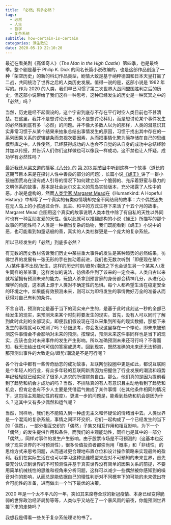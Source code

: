 ```yaml
---
title: 「必然」有多必然？
tags:
  - 必然
  - 人生
  - 哲学
  - 复杂系统
subtitle: how-certain-is-certain
categories: 浮生散记
date: 2020-05-19 22:10:20
---
```


最近在看美剧《高堡奇人》（*The Man in the High Castle*）第四季，也是最终季。整个剧是基于 Philip K. Dick 的同名长篇小说改编的，也是这部作品创造了一种「架空历史」的新的科幻作品类型，剧情大致是基于纳粹德国和日本天皇打赢了二战，共同统治了世界之后的人类历史发展。值得一说的是，这部小说是 1962 年写的。作为 2020 的人类，我们早已习惯了第二次世界大战同盟国胜利之后的历史，但这部小说带给了我们这样一种思考，这种已经发生的历史是一种冥冥之中的「必然」吗？

当然，历史是经不起假设的，这个宇宙到底存不存在平行时空人类目前也不甚清楚。在这里，我并不是想讨论历史，也不是想讨论科幻，而是想讨论某个事件发生的必然性到底有多「必然」的问题。并不像大多数人以为的那样，人类的潜意识其实非常习惯于从某个结果来抽象总结出事情发生的原因，习惯于找出其中存在的一系列因果关系的逻辑链条而忽视次要因素，从而把事情化繁为简存储在自己的思维模型库之中。人性使然，已经获得成功的人也会不自觉的从自身的成功中总结经验并加以传授，并告诉人们你们这样做也可以像我一样成功，这不禁也让人怀疑，成功学有必然性吗？

<!-- more -->

最近我还从[梁文道](https://zh.wikipedia.org/wiki/梁文道)的播客[《八分》](https://shop.vistopia.com.cn/detail?id=4z4Ew)的 [第 203 期节目](https://shop.vistopia.com.cn/article?article_id=vG_Cc)中听到这样一个故事（道长的这期节目本来是在探讨人性中善良的部分的问题），长篇小说[《蝇王》](https://zh.wikipedia.org/wiki/蝇王)讲了一群小孩被困荒岛在没有成人引导的情况下如何建立起一个脆弱的、充斥着野蛮与暴力的文明体系的故事，基本是社会达尔文主义的荒岛实验版本，充分揭露了人性中的恶。小说是虚构的，然而[人类学家 Margaret Mead](https://zh.wikipedia.org/wiki/瑪格麗特·米德)在《Humankind: A Hopeful History》中却写了一个真实的有类似情境却完全不同结局的故事：六个偶然迷失在无人岛上的小孩通过合作、民主、和平的方式生存下来活了十五个月的故事。Margaret Mead 企图用这个真实的故事说明人类本性中除了有自私的天性以外同时也有一种互助友爱的天性。但以此就可以推翻虚构的小说《蝇王》所描写的那个故事的可能性吗？人类是一种相当复杂的动物，我们既能看到《蝇王》小说中的恶，也可能看到如童话般的善，真实的人类社群更是一个庞大的复杂系统。

所以已经发生的「必然」到底多必然？

有无数的历史教材告诉我们历史中某些重大事件的发生是某种趋势的必然结果，彷佛世界的发展有一张无形的手在推动着前进，我们也无数次听到「即便现在某个人/某件事不出现/发生，这样的历史时刻/趋势/潮流之下也会诞生另一个某某人/发生同样的某某事」这样类似的说法，彷佛条件到了该来的一定会来。人类自古以来就希望拥有预测未来的能力，玩狼人杀拿到预言家的身份都会精神几分，从进化心理学的角度，这本质上源于人类对不确定性的恐惧。每个人都希望生活在稳定安全的环境之中，如果能有效预测未来，则可以为即将发生的事情做好万全的准备从而获得对自己有利的条件。

不言自明，预测肯定是基于当下的现实来产生的，是基于此时此刻这一秒的全部已经发生的现实，来预测未来某个时刻将要发生的现实。首先，没有人可以同时了解到此时此刻的全部现实，即便我们假设现在可以采集到所有的现实数据，那接下来发生的事情就可以预测了吗？仔细思考，你会发现这里存在一个悖论，即未来被预测这件事情会不会影响对未来的预测。按理说，预测未来这件事同样也是当下的现实，应该也会对未来事件的发生产生影响。所以准确预测未来还可行吗？不得而知，我无法给出任何可信的答案或思考。回到现实，既然准确的未来还无法预测，那预测出事件的大致走向/趋势/潮流是不是可行呢？

各个行业中都有一些传奇励志的成功故事，互联网创投圈中更是如此，都说互联网是个年轻人的行业，有众多年轻的互联网新贵因为把握住了行业发展的潮流和趋势年纪轻轻就已经实现了很多人追求的所谓财务自由。那么，他们真的是因为提前看到了趋势和机会才成功的吗？当然，不排除真的有人有意识且主动地看到了趋势和机会，但肯定也有不少人主要是凭借运气做成了某件事情（在其他条件相同的情况下，这包括主观能动性的程度）。更进一步的问题是，能看到趋势和机会是因为什么？这其中又有多少偶然和运气呢？

当然，同样地，我们也不能陷入到一种虚无主义和怀疑论的情绪当中去。人类世界是一个混沌的复杂系统，事情之间环环交织，它们一起构成了一个已经发生的当下的「偶然」，一部分相互交织的「偶然」子集又相互作用和相互影响，为下一个「偶然」的发生提供作用和条件，而我们的主观能动性，同样也是其中的一部分「偶然」，同样对事件的发生产生影响。由于股票市场是不可预测的（这基本也反映了现实世界的不可预测性），很多价值投资者都崇尚用「概率」和「非线性」的思维方式来思考问题，从而通过更合理地布置仓位和设计操作策略来实现最终的盈利。我们在实际生活在也可以学习这种思维模型来应对不可预知的未来世界，首先要充分认识到世界的不可预测性并基于真实世界没有简单的因果关系的前提，不要用简单机械线性的思维和视角来分析问题，这样可以减少一些偶然被你感知到的噪音对你的影响，从而总是能依据自己的理性判断对不同概率下的可能的未来做出符合可能性的准备，进而做出一个当下最优的决策。

2020 年是一个太不平凡的一年，突如其来席卷全球的新冠疫情、本身已经变得脆弱的世界政治经济局势等等，人类似乎又站在了一个暴风雨的前夜，你能预测世界接下来的走势吗？

我想我是得看一些关于复杂系统理论的书了。
